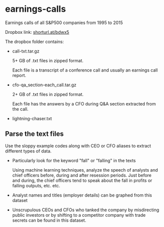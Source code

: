 # earnings-calls
Earnings calls of all S&amp;P500 companies from 1995 to 2015 

Dropbox link: [shorturl.at/bdwx5](https://shorturl.at/bdwx5)

The dropbox folder contains:
 - call-txt.tar.gz
 
     5+ GB of .txt files in zipped format. 
     
     Each file is a transcript of a conference call and usually an earnings call report.
     
 - cfo-qa_section-each_call.tar.gz
 
     2+ GB of .txt files in zipped format. 
     
     Each file has the answers by a CFO during Q&A section extracted from the call.
     
 - lightning-chaser.txt
 
## Parse the text files
Use the sloppy example codes along with CEO or CFO aliases to extract different types of data.

- Particularly look for the keyword "fall" or "falling" in the texts 

    Using machine learning techniques, analyze the speech of analysts and chief officers before, during and after resession periods. Just before and during, the chief officers tend to speak about the fall in profits or falling outputs, etc. etc. 
    
 - Analyst names and titles (employer details) can be graphed from this dataset
 
 - Unscrupulous CEOs and CFOs who tanked the company by misdirecting public investors or by shifting to a competitor company with trade secrets can be found in this dataset. 

